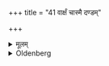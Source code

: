 +++
title = "41 वार्क्षं चास्मै दण्डम्"

+++

<details><summary>मूलम्</summary>

वार्क्षं चास्मै दण्डं प्रयच्छन्वाचयति सुश्रवः सुश्रवसं मा कुर्विति ४१
</details>

<details><summary>Oldenberg</summary>

41. And handing over to him the staff, which should be made of (the wood of) a tree, he causes him to repeat (the formula), 'O glorious one, make me glorious' (ibid. 31).
</details>
